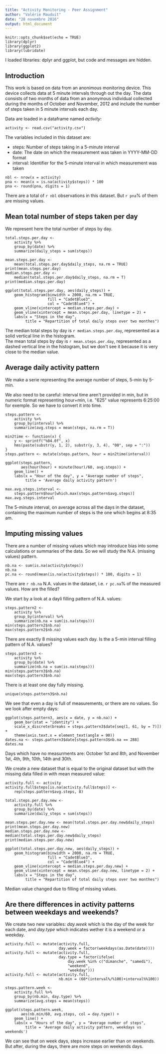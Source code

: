 ```yaml
---
title: "Activity Monitoring - Peer Assignment"
author: "Valérie Mauduit"
date: "28 novembre 2016"
output: html_document
---
```


```{r setup, include=FALSE}
knitr::opts_chunk$set(echo = TRUE)
library(dplyr)
library(ggplot2)
library(lubridate)
```

I loaded libraries: dplyr and ggplot, but code and messages are hidden.

## Introduction

This work is based on data from an anonimous monitoring device. This device collects data at 5 minute intervals through out the day. The data consists of two months of data from an anonymous individual collected during the months of October and November, 2012 and include the number of steps taken in 5 minute intervals each day.

Data are loaded in a dataframe named *activity*:

```{r}
activity <- read.csv("activity.csv")
```

The variables included in this dataset are:

* steps: Number of steps taking in a 5-minute interval  
* date: The date on which the measurement was taken in YYYY-MM-DD format  
* interval: Identifier for the 5-minute interval in which measurement was taken

```{r, echo=TRUE}
nbl <- nrow(x = activity)
pna <- mean(x = is.na(activity$steps)) * 100
pna <- round(pna, digits = 1)
```
There are a total of `r nbl` observations in this dataset. But `r pna`% of them are missing values. 

## Mean total number of steps taken per day

We represent here the total number of steps by day. 

```{r, echo=TRUE}
total.steps.per.day <- 
    activity %>% 
    group_by(date) %>% 
    summarize(daily_steps = sum(steps))

mean.steps.per.day <- 
    mean(total.steps.per.day$daily_steps, na.rm = TRUE)
print(mean.steps.per.day)
median.steps.per.day <- 
    median(total.steps.per.day$daily_steps, na.rm = T)
print(median.steps.per.day)

ggplot(total.steps.per.day, aes(daily_steps)) +
    geom_histogram(binwidth = 2000, na.rm = TRUE,
                   fill = "CadetBlue3", 
                   col = "CadetBlue4") +
    geom_vline(xintercept = median.steps.per.day) +
    geom_vline(xintercept = mean.steps.per.day, linetype = 2) +
    labs(x = "Steps in the day",
         title = "Repartition of total daily steps over two monthes")
```

The median total steps by day is `r median.steps.per.day`, represented as a solid vertical line in the histogram.  
The mean total steps by day is `r mean.steps.per.day`, represented as a dashed vertical line in the histogram, but we don't see it because it is very close to the median value.

## Average daily activity pattern

We make a serie representing the average number of steps, 5-min by 5-min.

We also need to be careful: interval time aren't provided in min, but in numeric format representing hour+min, i.e. "625" value represents 6:25:00 for exemple. So we have to convert it into time.

```{r, echo=TRUE}
steps.pattern <-
    activity %>%
    group_by(interval) %>%
    summarize(avg.steps = mean(steps, na.rm = T))

min2time <- function(x) {
    y <- sprintf("%04.0f", x)
    hms(paste(substr(y, 1, 2), substr(y, 3, 4), "00", sep = ":"))
}
steps.pattern <- mutate(steps.pattern, hour = min2time(interval))

ggplot(steps.pattern, 
       aes(hour(hour) + minute(hour)/60, avg.steps)) +
    geom_line() +
    labs(x = "Hour of the day", y = "Average number of steps",
         title = 'Average daily activity pattern')

max.avg.steps.interval <- 
    steps.pattern$hour[which.max(steps.pattern$avg.steps)]
max.avg.steps.interval
```

The 5-minute interval, on average across all the days in the dataset, containing the maximum number of steps is the one which begins at 8:35 am.

## Imputing missing values

There are a number of missing values which may introduce bias into some calculations or summaries of the data. So we will study the N.A. (missing values) pattern.

```{r, echo=TRUE}
nb.na <- sum(is.na(activity$steps))
nb.na
pc.na <- round(mean(is.na(activity$steps)) * 100, digits = 1)
```

There are `r nb.na` N.A. values in the dataset, i.e. `r pc.na`% of the measured values. How are the filled?

We start by a look at a dayli filling pattern of N.A. values:

```{r, echo=TRUE}
steps.pattern2 <-
    activity %>%
    group_by(interval) %>%
    summarize(nb.na = sum(is.na(steps)))
min(steps.pattern2$nb.na)
max(steps.pattern2$nb.na)
```

There are exactly 8 missing values each day. Is the a 5-min interval filling pattern of N.A. values?

```{r, echo=TRUE}
steps.pattern3 <-
    activity %>%
    group_by(date) %>%
    summarize(nb.na = sum(is.na(steps)))
min(steps.pattern3$nb.na)
max(steps.pattern3$nb.na)
```

There is at least one day fully missing.

```{r, echo=TRUE}
unique(steps.pattern3$nb.na)
```

We see that even a day is full of measurements, or there are no values. So we look after empty days:

```{r, echo=TRUE}
ggplot(steps.pattern3, aes(x = date, y = nb.na)) +
    geom_bar(stat = "identity") +
    scale_x_discrete(breaks = steps.pattern3$date[seq(1, 61, by = 7)]) +
    theme(axis.text.x = element_text(angle = 90))
dates.na <- steps.pattern3$date[steps.pattern3$nb.na == 288]
dates.na
```

Days which have no measurments are: October 1st and 8th, and November 1st, 4th, 9th, 10th, 14th and 30th.

We create a new dataset that is equal to the original dataset but with the missing data filled in with mean measured value:

```{r, echo=TRUE}
activity.full <- activity
activity.full$steps[is.na(activity.full$steps)] <- 
    rep(steps.pattern$avg.steps, 8)

total.steps.per.day.new <- 
    activity.full %>% 
    group_by(date) %>% 
    summarize(daily_steps = sum(steps))

mean.steps.per.day.new <- mean(total.steps.per.day.new$daily_steps)
print(mean.steps.per.day.new)
median.steps.per.day.new <- median(total.steps.per.day.new$daily_steps)
print(median.steps.per.day.new)

ggplot(total.steps.per.day.new, aes(daily_steps)) +
    geom_histogram(binwidth = 2000, na.rm = TRUE,
                   fill = "CadetBlue3", 
                   col = "CadetBlue4") +
    geom_vline(xintercept = median.steps.per.day.new) +
    geom_vline(xintercept = mean.steps.per.day.new, linetype = 2) +
    labs(x = "Steps in the day",
         title = "Repartition of total daily steps over two monthes")

```

Median value changed due to filling of missing values.

## Are there differences in activity patterns between weekdays and weekends?

We create two new variables: *day.week* which is the day of the week for each date, and *day.type* which indicates wether it is a weekend or a weekday.

```{r, echo=TRUE}
activity.full <- mutate(activity.full, 
                        day.week = factor(weekdays(as.Date(date))))
activity.full <- mutate(activity.full, 
                        day.type = factor(ifelse(
                            day.week %in% c("dimanche", "samedi"),
                            "weekend", 
                            "weekday")))
activity.full <- mutate(activity.full, 
                        nb.min = (60*(interval%/%100)+interval%%100))

steps.pattern.week <- 
    activity.full %>% 
    group_by(nb.min, day.type) %>% 
    summarize(avg.steps = mean(steps))

ggplot(steps.pattern.week, 
       aes(nb.min/60, avg.steps, col = day.type)) +
    geom_line() +
    labs(x = "Hours of the day", y = "Average number of steps",
         title = 'Average daily activity pattern, weekdays vs weekends')
```

We can see that on week days, steps increase earlier than on weekends. But after, during the days, there are more steps on weekends days.

